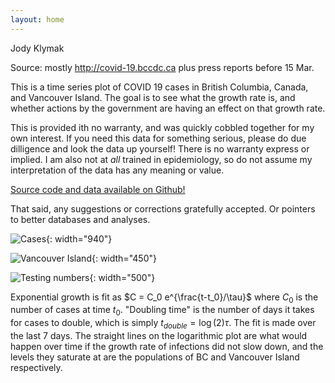 ```yaml
---
layout: home
---
```


Jody Klymak

Source: mostly <http://covid-19.bccdc.ca> plus press reports before 15 Mar.  

This is a time series plot of COVID 19 cases in British Columbia, Canada, and Vancouver Island.  The goal is to see what the growth rate is, and whether actions by the government are having an effect on that growth rate.  

This is provided ith no warranty, and was quickly cobbled together for my own interest.  If you need this data for something serious, please do due dilligence and look the data up yourself!  There is no warranty express or implied.  I am also not at *all* trained in epidemiology, so do not assume my interpretation of the data has any meaning or value.  

[Source code and data available on Github!](https://github.com/jklymak/covid19BCStats)

That said, any suggestions or corrections gratefully accepted.  Or pointers to better databases and analyses.


![Cases](/covid19BCStats/images/Cases.png){: width="940"}

![Vancouver Island](/covid19BCStats/images/VancouverIsland.png){: width="450"}

![Testing numbers](/covid19BCStats/images/TestingRate.png){: width="500"}

Exponential growth is fit as $C = C_0 e^{\frac{t-t_0}/\tau}$ where $C_0$ is the number of cases at time $t_0$.  "Doubling time" is the number of days it takes for cases to double, which is simply $t_{double} = \log(2)\tau$.  The fit is made over the last 7 days.  The straight lines on the logarithmic plot are what would happen over time if the growth rate of infections did not slow down, and the levels they saturate at are the populations of BC and Vancouver Island respectively.
